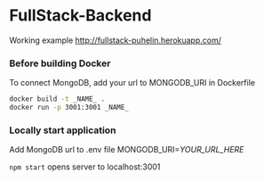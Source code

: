 # FullStack-Backend

Working example
http://fullstack-puhelin.herokuapp.com/


### Before building Docker

To connect MongoDB, add your url to MONGODB_URI in Dockerfile


```bash
docker build -t _NAME_ .
docker run -p 3001:3001 _NAME_
```


### Locally start application

Add MongoDB url to .env file
MONGODB_URI=_YOUR_URL_HERE_

`npm start` opens server to localhost:3001